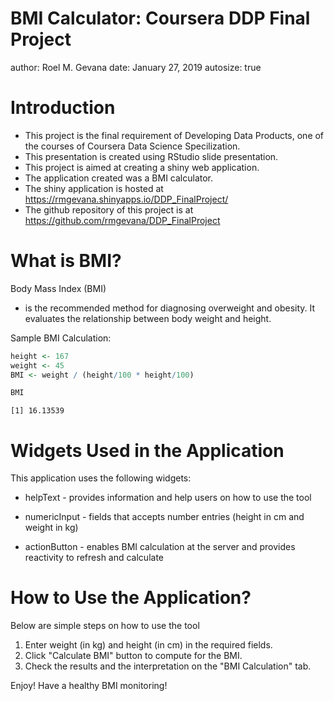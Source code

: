 BMI Calculator: Coursera DDP Final Project
========================================================
author: Roel M. Gevana
date: January 27, 2019
autosize: true

Introduction
========================================================
- This project is the final requirement of Developing Data Products, one of the courses of Coursera Data Science Specilization.
- This presentation is created using RStudio slide presentation.
- This project is aimed at creating a shiny web application.
- The application created was a BMI calculator.
- The shiny application is hosted at <https://rmgevana.shinyapps.io/DDP_FinalProject/>
- The github repository of this project is at <https://github.com/rmgevana/DDP_FinalProject>


What is BMI?
========================================================
Body Mass Index (BMI) 
- is the recommended method for diagnosing overweight and obesity. It evaluates the relationship between body weight and height.

Sample BMI Calculation:

```r
height <- 167
weight <- 45
BMI <- weight / (height/100 * height/100)

BMI
```

```
[1] 16.13539
```

Widgets Used in the Application
========================================================
This application uses the following widgets:
- helpText - provides information and help users on how to use the tool

- numericInput - fields that accepts number entries (height in cm and weight in kg)
  
- actionButton - enables BMI calculation at the server and provides reactivity to refresh and calculate


How to Use the Application?
========================================================
Below are simple steps on how to use the tool 
  1. Enter weight (in kg) and height (in cm) in the required fields.
  2. Click "Calculate BMI" button to compute for the BMI.
  3. Check the results and the interpretation on the "BMI Calculation" tab.


Enjoy! Have a healthy BMI monitoring!
